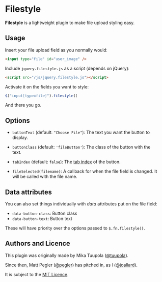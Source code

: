 Filestyle
=========
**Filestyle** is a lightweight plugin to make file upload styling easy.

Usage
-----
Insert your file upload field as you normally would:

```html
<input type="file" id="user_image" />
```

Include `jquery.filestyle.js` as a script (depends on jQuery):

```html
<script src="/js/jquery.filestyle.js"></script>
```

Activate it on the fields you want to style:

```js
$("input[type=file]").filestyle()
```

And there you go.

Options
-------
* `buttonText` (default: `"Choose File"`): 
    The text you want the button to display.

* `buttonClass` (default: `'fileButton'`):
    The class of the button with the text.

* `tabIndex` (default: `false`):
    The [tab index][tabindex] of the button.

* `fileSelected(filename)`:
    A callback for when the file field is changed. It will be called
    with the file name.

[tabindex]: https://developer.mozilla.org/en-US/docs/Web/HTML/Global_attributes#tabindex

Data attributes
---------------
You can also set things individually with *data* attributes put on the file field:

* `data-button-class`: Button class
* `data-button-text`: Button text

These will have priority over the options passed to `$.fn.filestyle()`.

Authors and Licence
-------------------
This plugin was originally made by Mika Tuupola ([@tuupola][@tuupola]).

Since then, Matt Pegler ([@pegler][@pegler]) has pitched in, as I 
([@joallard][@joallard]).

It is subject to the [MIT Licence][MIT].

[@joallard]: https://github.com/joallard
[@pegler]: https://github.com/pegler
[@tuupola]: https://github.com/tuupola
[MIT]: http://opensource.org/licenses/MIT
